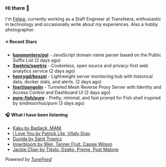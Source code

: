 ### Hi there 👋

I'm [Felipe](https://felipevm.com), currently working as a Staff Engineer at Transfeera, enthusiastic in technology and occasionally write about my experiences. Also a hobby photographer.

#### ⭐ Recent Stars
- **[lupomontero/psl](https://github.com/lupomontero/psl)** - JavaScript domain name parser based on the Public Suffix List (2 days ago)
- **[Swetrix/swetrix](https://github.com/Swetrix/swetrix)** - Cookieless, open source and privacy-first web analytics service (2 days ago)
- **[henrygd/beszel](https://github.com/henrygd/beszel)** - Lightweight server monitoring hub with historical data, docker stats, and alerts. (2 days ago)
- **[fosrl/pangolin](https://github.com/fosrl/pangolin)** - Tunneled Mesh Reverse Proxy Server with Identity and Access Control and Dashboard UI (2 days ago)
- **[pure-fish/pure](https://github.com/pure-fish/pure)** - Pretty, minimal, and fast prompt for Fish shell inspired by sindresorhus/pure (3 days ago)

#### 🎧 What I have been listening
- [Kaku by Badjack, MANI](https://open.spotify.com/track/4arkv3EGjTJCpeOeza1FAx)
- [I Love You by Patrick Lite, Vitaly Gray](https://open.spotify.com/track/33vdDZDNBKsllkbZXFYUD4)
- [Duvida by Saint Tropics](https://open.spotify.com/track/3KhRsuQ7tkEOkjhLeVwz4u)
- [Innerbloom by Weir, Tanner Fruit, Cassie Wilson](https://open.spotify.com/track/3g0ttBqaTLUPzrj3KeHTgd)
- [Jackie Chan by Tiësto, Dzeko, Preme, Post Malone](https://open.spotify.com/track/4kWO6O1BUXcZmaxitpVUwp)

_Powered by [TuneFeed](https://tunefeed.app?ref=github.com)_
